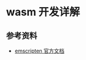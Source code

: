 # wasm 开发详解

## 参考资料

- [emscripten 官方文档](https://emscripten.org/docs/getting_started/downloads.html)
